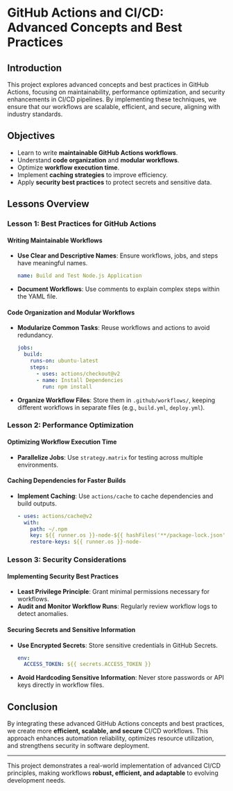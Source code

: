 # GitHub Actions and CI/CD: Advanced Concepts and Best Practices

## Introduction
This project explores advanced concepts and best practices in GitHub Actions, focusing on maintainability, performance optimization, and security enhancements in CI/CD pipelines. By implementing these techniques, we ensure that our workflows are scalable, efficient, and secure, aligning with industry standards.

## Objectives
- Learn to write **maintainable GitHub Actions workflows**.
- Understand **code organization** and **modular workflows**.
- Optimize **workflow execution time**.
- Implement **caching strategies** to improve efficiency.
- Apply **security best practices** to protect secrets and sensitive data.

## Lessons Overview
### Lesson 1: Best Practices for GitHub Actions
#### Writing Maintainable Workflows
- **Use Clear and Descriptive Names**: Ensure workflows, jobs, and steps have meaningful names.
  ```yaml
  name: Build and Test Node.js Application
  ```
- **Document Workflows**: Use comments to explain complex steps within the YAML file.

#### Code Organization and Modular Workflows
- **Modularize Common Tasks**: Reuse workflows and actions to avoid redundancy.
  ```yaml
  jobs:
    build:
      runs-on: ubuntu-latest
      steps:
        - uses: actions/checkout@v2
        - name: Install Dependencies
          run: npm install
  ```
- **Organize Workflow Files**: Store them in `.github/workflows/`, keeping different workflows in separate files (e.g., `build.yml`, `deploy.yml`).

### Lesson 2: Performance Optimization
#### Optimizing Workflow Execution Time
- **Parallelize Jobs**: Use `strategy.matrix` for testing across multiple environments.

#### Caching Dependencies for Faster Builds
- **Implement Caching**: Use `actions/cache` to cache dependencies and build outputs.
  ```yaml
  - uses: actions/cache@v2
    with:
      path: ~/.npm
      key: ${{ runner.os }}-node-${{ hashFiles('**/package-lock.json') }}
      restore-keys: ${{ runner.os }}-node-
  ```

### Lesson 3: Security Considerations
#### Implementing Security Best Practices
- **Least Privilege Principle**: Grant minimal permissions necessary for workflows.
- **Audit and Monitor Workflow Runs**: Regularly review workflow logs to detect anomalies.

#### Securing Secrets and Sensitive Information
- **Use Encrypted Secrets**: Store sensitive credentials in GitHub Secrets.
  ```yaml
  env:
    ACCESS_TOKEN: ${{ secrets.ACCESS_TOKEN }}
  ```
- **Avoid Hardcoding Sensitive Information**: Never store passwords or API keys directly in workflow files.

## Conclusion
By integrating these advanced GitHub Actions concepts and best practices, we create more **efficient, scalable, and secure** CI/CD workflows. This approach enhances automation reliability, optimizes resource utilization, and strengthens security in software deployment.

---

This project demonstrates a real-world implementation of advanced CI/CD principles, making workflows **robust, efficient, and adaptable** to evolving development needs.

